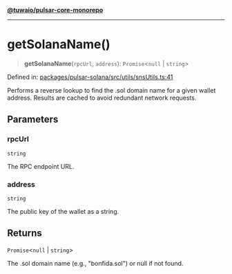 [**@tuwaio/pulsar-core-monorepo**](../../../README.md)

***

# getSolanaName()

> **getSolanaName**(`rpcUrl`, `address`): `Promise`\<`null` \| `string`\>

Defined in: [packages/pulsar-solana/src/utils/snsUtils.ts:41](https://github.com/TuwaIO/pulsar-core/blob/2549443ce7aac31e7aaa13b9eb5f687e5d4297b4/packages/pulsar-solana/src/utils/snsUtils.ts#L41)

Performs a reverse lookup to find the .sol domain name for a given wallet address.
Results are cached to avoid redundant network requests.

## Parameters

### rpcUrl

`string`

The RPC endpoint URL.

### address

`string`

The public key of the wallet as a string.

## Returns

`Promise`\<`null` \| `string`\>

The .sol domain name (e.g., "bonfida.sol") or null if not found.
